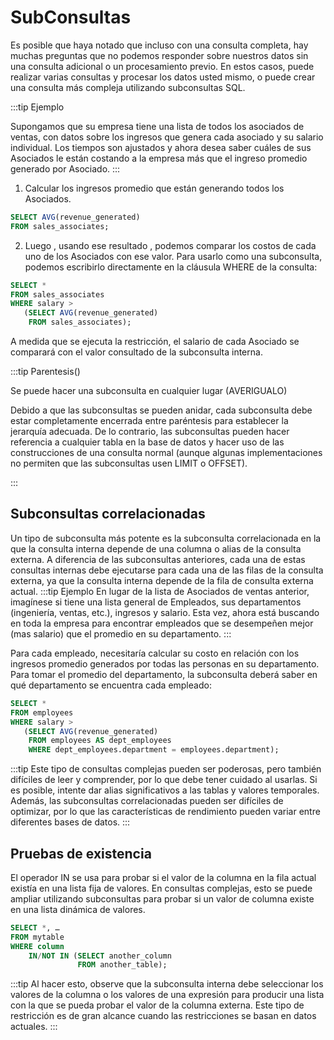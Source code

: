 # SubConsultas
Es posible que haya notado que incluso con una consulta completa, hay muchas preguntas que no podemos responder sobre nuestros datos sin una consulta adicional o un procesamiento previo. En estos casos, puede realizar varias consultas y procesar los datos usted mismo, o puede crear una consulta más compleja utilizando subconsultas SQL.

:::tip Ejemplo 

Supongamos que su empresa tiene una lista de todos los asociados de ventas, con datos sobre los ingresos que genera cada asociado y su salario individual. Los tiempos son ajustados y ahora desea saber cuáles de sus Asociados le están costando a la empresa más que el ingreso promedio generado por Asociado.
:::

1. Calcular los ingresos promedio que están generando todos los Asociados.
```sql
SELECT AVG(revenue_generated)
FROM sales_associates;

```
2. Luego , usando ese resultado , podemos comparar los costos de cada uno de los Asociados con ese valor. Para usarlo como una subconsulta, podemos escribirlo directamente en la cláusula  WHERE de la consulta:

```sql
SELECT *
FROM sales_associates
WHERE salary > 
   (SELECT AVG(revenue_generated)
    FROM sales_associates);

```
A medida que se ejecuta la restricción, el salario de cada Asociado se comparará con el valor consultado de la subconsulta interna.


:::tip Parentesis()

Se puede hacer una subconsulta en cualquier lugar (AVERIGUALO) 

Debido a que las subconsultas se pueden anidar, cada subconsulta debe estar completamente encerrada entre paréntesis para establecer la jerarquía adecuada. De lo contrario, las subconsultas pueden hacer referencia a cualquier tabla en la base de datos y hacer uso de las construcciones de una consulta normal (aunque algunas implementaciones no permiten que las subconsultas usen LIMIT o OFFSET).


:::

## Subconsultas correlacionadas

Un tipo de subconsulta más potente es la subconsulta correlacionada en la que la consulta interna depende de una columna o alias de la consulta externa. A diferencia de las subconsultas anteriores, cada una de estas consultas internas debe ejecutarse para cada una de las filas de la consulta externa, ya que la consulta interna depende de la fila de consulta externa actual.
:::tip Ejemplo
En lugar de la lista de Asociados de ventas anterior, imagínese si tiene una lista general de Empleados, sus departamentos (ingeniería, ventas, etc.), ingresos y salario. Esta vez, ahora está buscando en toda la empresa para encontrar empleados que se desempeñen mejor (mas salario) que el promedio en su departamento.
:::

Para cada empleado, necesitaría calcular su costo en relación con los ingresos promedio generados por todas las personas en su departamento. Para tomar el promedio del departamento, la subconsulta deberá saber en qué departamento se encuentra cada empleado:

```sql
SELECT *
FROM employees
WHERE salary > 
   (SELECT AVG(revenue_generated)
    FROM employees AS dept_employees
    WHERE dept_employees.department = employees.department);

```
:::tip 
Este tipo de consultas complejas pueden ser poderosas, pero también difíciles de leer y comprender, por lo que debe tener cuidado al usarlas. Si es posible, intente dar alias significativos a las tablas y valores temporales. Además, las subconsultas correlacionadas pueden ser difíciles de optimizar, por lo que las características de rendimiento pueden variar entre diferentes bases de datos.
:::

## Pruebas de existencia

El operador IN se usa para probar si el valor de la columna en la fila actual existía en una lista fija de valores. En consultas complejas, esto se puede ampliar utilizando subconsultas para probar si un valor de columna existe en una lista dinámica de valores.

```sql
SELECT *, …
FROM mytable
WHERE column
    IN/NOT IN (SELECT another_column
               FROM another_table);

```
:::tip
Al hacer esto, observe que la subconsulta interna debe seleccionar los valores de la columna  o los valores de una expresión para producir una lista con la que se pueda probar el valor de la columna externa. Este tipo de restricción es de gran alcance cuando las restricciones se basan en datos actuales.
:::